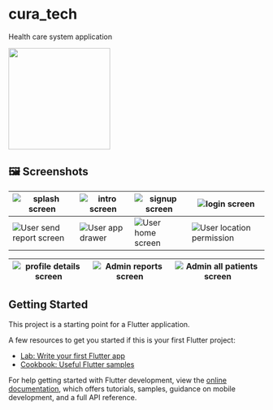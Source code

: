 
# cura_tech

Health care system application 

<a href="[https://drive.google.com/file/d/18sy49tN9OuTGA6b2BSEyy3HHYSuPOQOI/view?usp=sharing](https://www.google.com/url?sa=i&url=https%3A%2F%2Fflutter.dev%2Fbrand&psig=AOvVaw0jFK8c1poRni60U2kFGeHW&ust=1714660098896000&source=images&cd=vfe&opi=89978449&ved=0CBIQjRxqFwoTCMCFo-XU7IUDFQAAAAAdAAAAABAE)"><img src="[https://playerzon.com/asset/download.png](https://www.google.com/url?sa=i&url=https%3A%2F%2Fflutter.dev%2Fbrand&psig=AOvVaw0jFK8c1poRni60U2kFGeHW&ust=1714660098896000&source=images&cd=vfe&opi=89978449&ved=0CBIQjRxqFwoTCMCFo-XU7IUDFQAAAAAdAAAAABAE)" width="200"></img></a>

## 🖼 Screenshots
| ![splash screen](https://github.com/khuderhasan/cura_tech/assets/104022210/bf8e2207-07ac-4c7b-b408-ddaa26da6290) | ![intro screen](https://github.com/khuderhasan/cura_tech/assets/104022210/57b3a7b0-0f3a-4e3c-8439-31c0aa948b14) | ![signup screen](https://github.com/khuderhasan/cura_tech/assets/104022210/2b654bc1-e108-458b-bbc8-b080ea63665d) | ![login screen](https://github.com/khuderhasan/cura_tech/assets/104022210/8b6af758-23d4-45b5-b790-81acb6f3db97) | 
|---|---|---|---|
| ![User send report screen ](https://github.com/khuderhasan/cura_tech/assets/104022210/d588c71b-ee4b-4fa8-93ef-e48c6577fd47) | ![User app drawer](https://github.com/khuderhasan/cura_tech/assets/104022210/51125f0b-e82c-48ef-bfe5-486555f870f1) | ![User home screen](https://github.com/khuderhasan/cura_tech/assets/104022210/04b99fc7-cae2-4fbe-bb95-354113a7ed2f) | ![User location permission](https://github.com/khuderhasan/cura_tech/assets/104022210/751e35f7-6a8b-425c-858c-40b9427fd295) | 


| ![profile details screen](https://github.com/khuderhasan/cura_tech/assets/104022210/62daa1bb-37a9-421a-9e83-5a9299108fab) | ![Admin reports screen](https://github.com/khuderhasan/cura_tech/assets/104022210/a1a8a188-5f5b-4863-ba7d-5580880679af) | ![Admin all patients screen](https://github.com/khuderhasan/cura_tech/assets/104022210/f7c29792-a7fa-4006-a8de-3415a2381e02) |
|---|---|---|

## Getting Started

This project is a starting point for a Flutter application.

A few resources to get you started if this is your first Flutter project:

- [Lab: Write your first Flutter app](https://docs.flutter.dev/get-started/codelab)
- [Cookbook: Useful Flutter samples](https://docs.flutter.dev/cookbook)

For help getting started with Flutter development, view the
[online documentation](https://docs.flutter.dev/), which offers tutorials,
samples, guidance on mobile development, and a full API reference.
